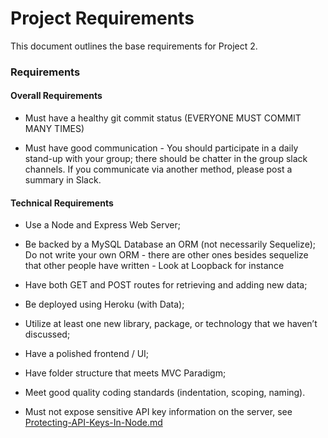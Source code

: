 # Project Requirements

This document outlines the base requirements for Project 2.

### Requirements

#### Overall Requirements

* Must have a healthy git commit status (EVERYONE MUST COMMIT MANY TIMES)

* Must have good communication - You should participate in a daily stand-up with your group; there should be chatter in the group slack channels. If you communicate via another method, please post a summary in Slack. 

#### Technical Requirements

* Use a Node and Express Web Server;

* Be backed by a MySQL Database an ORM (not necessarily Sequelize); Do not write your own ORM - there are other ones besides sequelize that other people have written - Look at Loopback for instance

* Have both GET and POST routes for retrieving and adding new data;

* Be deployed using Heroku (with Data);

* Utilize at least one new library, package, or technology that we haven’t discussed;

* Have a polished frontend / UI;

* Have folder structure that meets MVC Paradigm;

* Meet good quality coding standards (indentation, scoping, naming).

* Must not expose sensitive API key information on the server, see [Protecting-API-Keys-In-Node.md](../../../10-nodejs/03-Supplemental/Protecting-API-Keys-In-Node.md)

